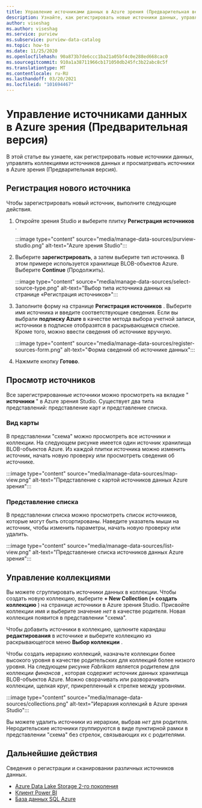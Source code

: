 ```yaml
---
title: Управление источниками данных в Azure зрения (Предварительная версия)
description: Узнайте, как регистрировать новые источники данных, управлять коллекциями источников данных и просматривать источники в Azure зрения (Предварительная версия).
author: viseshag
ms.author: viseshag
ms.service: purview
ms.subservice: purview-data-catalog
ms.topic: how-to
ms.date: 11/25/2020
ms.openlocfilehash: 90a873b7de6ccc1ba21a05bf4c0e288ed668cac0
ms.sourcegitcommit: 910a1a38711966cb171050db245fc3b22abc8c5f
ms.translationtype: MT
ms.contentlocale: ru-RU
ms.lasthandoff: 03/20/2021
ms.locfileid: "101694467"
---
```

# <a name="manage-data-sources-in-azure-purview-preview"></a>Управление источниками данных в Azure зрения (Предварительная версия)

В этой статье вы узнаете, как регистрировать новые источники данных, управлять коллекциями источников данных и просматривать источники в Azure зрения (Предварительная версия).

## <a name="register-a-new-source"></a>Регистрация нового источника

Чтобы зарегистрировать новый источник, выполните следующие действия.

1. Откройте зрения Studio и выберите плитку **Регистрация источников** .

   :::image type="content" source="media/manage-data-sources/purview-studio.png" alt-text="Azure зрения Studio":::

1. Выберите **зарегистрировать**, а затем выберите тип источника. В этом примере используется хранилище BLOB-объектов Azure. Выберите **Continue** (Продолжить).

   :::image type="content" source="media/manage-data-sources/select-source-type.png" alt-text="Выбор типа источника данных на странице «Регистрация источников»":::

1. Заполните форму на странице **Регистрация источников** . Выберите имя источника и введите соответствующие сведения. Если вы выбрали **подписку Azure** в качестве метода выбора учетной записи, источники в подписке отобразятся в раскрывающемся списке. Кроме того, можно ввести сведения об источнике вручную.

   :::image type="content" source="media/manage-data-sources/register-sources-form.png" alt-text="Форма сведений об источнике данных":::

1. Нажмите кнопку **Готово**.

## <a name="view-sources"></a>Просмотр источников

Все зарегистрированные источники можно просмотреть на вкладке " **источники** " в Azure зрения Studio. Существует два типа представлений: представление карт и представление списка.

### <a name="map-view"></a>Вид карты

В представлении "схема" можно просмотреть все источники и коллекции. На следующем рисунке имеется один источник хранилища BLOB-объектов Azure. Из каждой плитки источника можно изменить источник, начать новую проверку или просмотреть сведения об источнике.

:::image type="content" source="media/manage-data-sources/map-view.png" alt-text="Представление с картой источников данных Azure зрения":::

### <a name="list-view"></a>Представление списка

В представлении списка можно просмотреть список источников, которые могут быть отсортированы. Наведите указатель мыши на источник, чтобы изменить параметры, начать новую проверку или удалить.

:::image type="content" source="media/manage-data-sources/list-view.png" alt-text="Представление списка источников данных Azure зрения":::

## <a name="manage-collections"></a>Управление коллекциями

Вы можете сгруппировать источники данных в коллекции. Чтобы создать новую коллекцию, выберите **+ New Collection (+ создать коллекцию** ) на странице *источники* в Azure зрения Studio. Присвойте коллекции имя и выберите значение *нет* в качестве родителя. Новая коллекция появится в представлении "схема".

Чтобы добавить источники в коллекцию, щелкните карандаш **редактирования** в источнике и выберите коллекцию из раскрывающегося меню **Выбор коллекции** .

Чтобы создать иерархию коллекций, назначьте коллекции более высокого уровня в качестве родительских для коллекций более низкого уровня. На следующем рисунке *Fabrikam* является родителем для коллекции *финансов* , которая содержит источник данных хранилища BLOB-объектов Azure. Можно сворачивать или разворачивать коллекции, щелкая круг, прикрепленный к стрелке между уровнями.

:::image type="content" source="media/manage-data-sources/collections.png" alt-text="Иерархия коллекций в Azure зрения Studio":::

Вы можете удалить источники из иерархии, выбрав *нет* для родителя. Неродительские источники группируются в виде пунктирной рамки в представлении "схема" без стрелок, связывающих их с родителями.

## <a name="next-steps"></a>Дальнейшие действия

Сведения о регистрации и сканировании различных источников данных.

* [Azure Data Lake Storage 2-го поколения](register-scan-adls-gen2.md)
* [Клиент Power BI](register-scan-power-bi-tenant.md)
* [База данных SQL Azure](register-scan-azure-sql-database.md)
